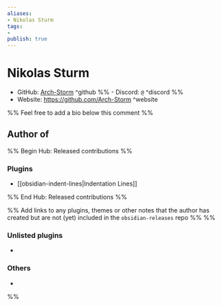 ```yaml
---
aliases:
- Nikolas Sturm
tags: 
- 
publish: true
---
```


# Nikolas Sturm

- GitHub: [Arch-Storm](https://github.com/Arch-Storm/) ^github
%% - Discord: `@` ^discord %%
- Website: <https://github.com/Arch-Storm> ^website
<!-- - [[Publish sites|Publish site]]: ^publish -->

%% Feel free to add a bio below this comment %%


## Author of

%% Begin Hub: Released contributions %%
### Plugins
- [[obsidian-indent-lines|Indentation Lines]]

%% End Hub: Released contributions %%

%% Add links to any plugins, themes or other notes that the author has created but are not (yet) included in the `obsidian-releases` repo %%
%%
### Unlisted plugins

- 

### Others

- 
%%

<!--
## Sponsor this author

- [[GitHub sponsors]]: [Sponsor @Arch-Storm on GitHub Sponsors](https://github.com/sponsors/Arch-Storm) ^github-sponsor
- [[Buy me a coffee]]: ^buy-me-a-coffee
- [[PayPal]]: ^paypal
- [[Patreon]]: ^patreon

-->

<!--
## Follow this author

- [[YouTube Channels|On YouTube]]: ^youtube
- Twitter: ^twitter
- ...
-->
